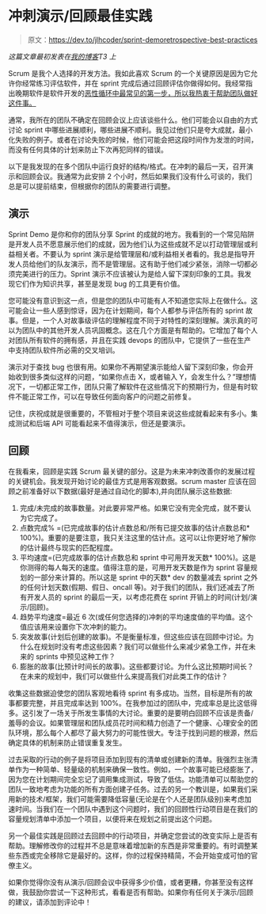 # 冲刺演示/回顾最佳实践

> 原文：<https://dev.to/jlhcoder/sprint-demoretrospective-best-practices>

*这篇文章最初发表在[我的博客](http://jlhood.com/sprint-demo-retrospective-best-practices/)T3 上*

Scrum 是我个人选择的开发方法。我如此喜欢 Scrum 的一个关键原因是因为它允许你经常练习评估软件，并在 sprint 完成后通过回顾评估你做得如何。我经常指出晚期软件是软件开发的[恶性循环中最常见的第一步，所以我热衷于帮助团队做好这件事。](https://dev.to/jlhcoder/bad-habits-we-learn-in-school)

通常，我所在的团队不确定在回顾会议上应该谈些什么。他们可能会以自由的方式讨论 sprint 中哪些进展顺利，哪些进展不顺利。我见过他们只是夸大成就，最小化失败的例子。或者在讨论失败的时候，他们可能会把这段时间作为发泄的时间，而没有任何具体的计划来防止下次再犯同样的错误。

以下是我发现的在多个团队中运行良好的结构/格式。在冲刺的最后一天，召开演示和回顾会议。我通常为此安排 2 个小时，然后如果我们没有什么可谈的，我们总是可以提前结束，但根据你的团队的需要进行调整。

## 演示

Sprint Demo 是你和你的团队分享 Sprint 的成就的地方。我看到的一个常见陷阱是开发人员不愿意展示他们的成就，因为他们认为这些成就不足以打动管理层或利益相关者。不要认为 sprint 演示是给管理层和/或利益相关者看的。我总是指导开发人员给他们的队友演示，而不是管理层。这有助于他们减少紧张，消除一切都必须完美进行的压力。Sprint 演示不应该被认为是给人留下深刻印象的工具。我发现它们作为知识共享，甚至是发现 bug 的工具更有价值。

您可能没有意识到这一点，但是您的团队中可能有人不知道您实际上在做什么。这可能会让一些人感到惊讶，因为在计划期间，每个人都参与评估所有的 sprint 故事。但是，一个人对故事级评估的理解程度不同于对特性的深刻理解。演示真的可以为团队中的其他开发人员巩固概念。这在几个方面是有帮助的。它增加了每个人对团队所有软件的拥有感，并且在实践 devops 的团队中，它提供了一些在生产中支持团队软件所必需的交叉培训。

演示对于查找 bug 也很有用。如果你不再期望演示能给人留下深刻印象，你会开始收到很多类似这样的问题，“如果你点击 X，或者输入 Y，会发生什么？”理想情况下，一切都正常工作，团队只需了解软件在这些情况下的预期行为，但是有时软件不能正常工作，可以在导致任何面向客户的问题之前修复。

记住，庆祝成就是很重要的，不管相对于整个项目来说这些成就看起来有多小。集成测试和后端 API 可能看起来不值得演示，但还是要演示。

## 回顾

在我看来，回顾是实践 Scrum 最关键的部分。这是为未来冲刺改善你的发展过程的关键机会。我发现开始讨论的最佳方式是用客观数据。scrum master 应该在回顾之前准备好以下数据(最好是通过自动化的脚本),并向团队展示这些数据:

1.  完成/未完成的故事数量。对此要非常严格。如果它没有完全完成，就不要认为它完成了。
2.  点数完成% =(已完成故事的估计点数总和/所有已提交故事的估计点数总和* 100%)。重要的是要注意，我只关注这里的估计点。这可以让你更好地了解你的估计最终与现实的匹配程度。
3.  平均速度=(已完成故事的估计点数总和 sprint 中可用开发天数* 100%)。这是你测得的每人每天的速度。值得注意的是，可用开发天数是作为 sprint 容量规划的一部分来计算的。所以这是 sprint 中的天数* dev 的数量减去 sprint 之外的任何计划天数(假期、假日、oncall 等)。对于我们的团队，我们还减去了所有开发人员的 sprint 的最后一天，以考虑花费在 sprint 开销上的时间(计划/演示/回顾)。
4.  趋势平均速度=最近 6 次(或任何您选择的)冲刺的平均速度值的平均值。这个值应该用来设置你下次冲刺的能力。
5.  突发故事(计划后创建的故事)。不是衡量标准，但这些应该在回顾中讨论。为什么在规划时没有考虑这些因素？我们可以做些什么来减少紧急工作，并在未来的 sprints 中预见这种工作？
6.  膨胀的故事(比预计时间长的故事)。这些都要讨论。为什么这比预期时间长？在未来的规划中，我们可以做些什么来提高我们对此类工作的估计？

收集这些数据迫使您的团队客观地看待 sprint 有多成功。当然，目标是所有的故事都要完整，并且完成率达到 100%。在我参加过的团队中，完成率总是比这低得多。这引发了一场关于所发生事情的大讨论。重要的是要明白回顾不应该是责备/羞辱的会议。如果管理层和团队成员花时间和精力创造了一个健康、心理安全的团队环境，那么每个人都尽了最大努力的可能性很大。专注于找到问题的根源，然后确定具体的机制来防止错误重复发生。

过去采取的行动的例子是将项目添加到现有的清单或创建新的清单。我强烈主张清单作为一种简单、轻量级的机制来确保一致性。例如，一个故事可能已经膨胀了，因为您在计划期间完全忘记了调用集成测试，导致了低估。功能清单可以帮助您的团队一致地考虑为功能的所有方面创建子任务。过去的另一个教训是，如果我们采用新的技术/框架，我们可能需要降低容量(无论是在个人还是团队级别)来考虑加速时间。当我们在一个团队中遇到这个问题时，我们的回顾性行动项目是在我们的容量规划清单中添加一个项目，以便将来在规划之前提出这个问题。

另一个最佳实践是回顾过去回顾中的行动项目，并确定您尝试的改变实际上是否有帮助。理解修改你的过程并不总是意味着增加新的东西是非常重要的。有时调整某些东西或完全移除它是最好的。这样，你的过程保持精简，不会开始变成可怕的官僚主义。

如果你觉得你没有从演示/回顾会议中获得多少价值，或者更糟，你甚至没有这样做，我鼓励你尝试一下这种形式，看看是否有帮助。如果你有任何关于演示/回顾的建议，请添加到评论中！